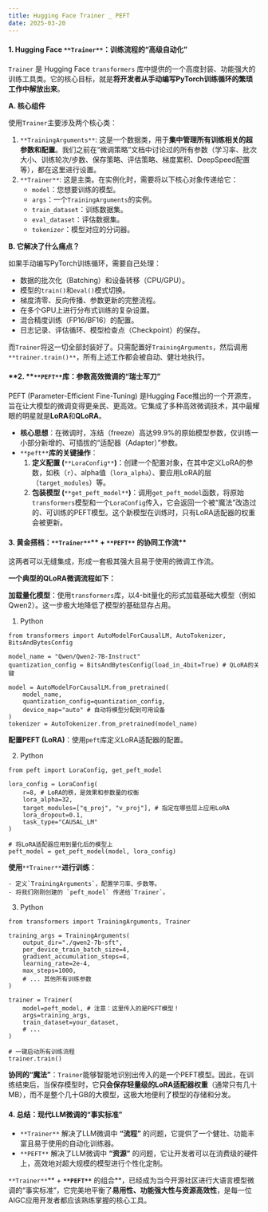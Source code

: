 ```yaml
---
title: Hugging Face Trainer _ PEFT
date: 2025-03-20
---
```


#### **1. Hugging Face **`**Trainer**`**：训练流程的“高级自动化”**
`Trainer` 是 Hugging Face `transformers` 库中提供的一个高度封装、功能强大的训练工具类。它的核心目标，就是**将开发者从手动编写PyTorch训练循环的繁琐工作中解放出来**。

**A. 核心组件**

使用`Trainer`主要涉及两个核心类：

1. `**TrainingArguments**`: 这是一个数据类，用于**集中管理所有训练相关的超参数和配置**。我们之前在“微调策略”文档中讨论过的所有参数（学习率、批次大小、训练轮次/步数、保存策略、评估策略、梯度累积、DeepSpeed配置等），都在这里进行设置。
2. `**Trainer**`: 这是主类。在实例化时，需要将以下核心对象传递给它：
    - `model`：您想要训练的模型。
    - `args`：一个`TrainingArguments`的实例。
    - `train_dataset`：训练数据集。
    - `eval_dataset`：评估数据集。
    - `tokenizer`：模型对应的分词器。

**B. 它解决了什么痛点？**

如果手动编写PyTorch训练循环，需要自己处理：

+ 数据的批次化（Batching）和设备转移（CPU/GPU）。
+ 模型的`train()`和`eval()`模式切换。
+ 梯度清零、反向传播、参数更新的完整流程。
+ 在多个GPU上进行分布式训练的复杂设置。
+ 混合精度训练（FP16/BF16）的配置。
+ 日志记录、评估循环、模型检查点（Checkpoint）的保存。

而`Trainer`将这一切全部封装好了。只需配置好`TrainingArguments`，然后调用 `**trainer.train()**`，所有上述工作都会被自动、健壮地执行。

#### **2. **`**PEFT**`**库：参数高效微调的“瑞士军刀”**
PEFT (Parameter-Efficient Fine-Tuning) 是Hugging Face推出的一个开源库，旨在让大模型的微调变得更亲民、更高效。它集成了多种高效微调技术，其中最耀眼的明星就是**LoRA**和**QLoRA**。

+ **核心思想**：在微调时，冻结（freeze）高达99.9%的原始模型参数，仅训练一小部分新增的、可插拔的“适配器（Adapter）”参数。
+ `**peft**`**库的关键操作**：
    1. **定义配置 (**`**LoraConfig**`**)**：创建一个配置对象，在其中定义LoRA的参数，如秩（`r`）、alpha值（`lora_alpha`）、要应用LoRA的层（`target_modules`）等。
    2. **包装模型 (**`**get_peft_model**`**)**：调用`get_peft_model`函数，将原始`transformers`模型和一个`LoraConfig`传入，它会返回一个被“魔法”改造过的、可训练的PEFT模型。这个新模型在训练时，只有LoRA适配器的权重会被更新。

#### **3. 黄金搭档：**`**Trainer**`** + **`**PEFT**`** 的协同工作流**
这两者可以无缝集成，形成一套极其强大且易于使用的微调工作流。

**一个典型的QLoRA微调流程如下：**

**加载量化模型**：使用`transformers`库，以4-bit量化的形式加载基础大模型（例如Qwen2）。这一步极大地降低了模型的基础显存占用。

1. Python

```plain
from transformers import AutoModelForCausalLM, AutoTokenizer, BitsAndBytesConfig

model_name = "Qwen/Qwen2-7B-Instruct"
quantization_config = BitsAndBytesConfig(load_in_4bit=True) # QLoRA的关键

model = AutoModelForCausalLM.from_pretrained(
    model_name,
    quantization_config=quantization_config,
    device_map="auto" # 自动将模型分配到可用设备
)
tokenizer = AutoTokenizer.from_pretrained(model_name)
```

**配置PEFT (LoRA)**：使用`peft`库定义LoRA适配器的配置。

2. Python

```plain
from peft import LoraConfig, get_peft_model

lora_config = LoraConfig(
    r=8, # LoRA的秩，是效果和参数量的权衡
    lora_alpha=32,
    target_modules=["q_proj", "v_proj"], # 指定在哪些层上应用LoRA
    lora_dropout=0.1,
    task_type="CAUSAL_LM"
)

# 将LoRA适配器应用到量化后的模型上
peft_model = get_peft_model(model, lora_config)
```

**使用**`**Trainer**`**进行训练**：

    - 定义`TrainingArguments`，配置学习率、步数等。
    - 将我们刚刚创建的 `peft_model` 传递给`Trainer`。
3. Python

```plain
from transformers import TrainingArguments, Trainer

training_args = TrainingArguments(
    output_dir="./qwen2-7b-sft",
    per_device_train_batch_size=4,
    gradient_accumulation_steps=4,
    learning_rate=2e-4,
    max_steps=1000,
    # ... 其他所有训练参数
)

trainer = Trainer(
    model=peft_model, # 注意：这里传入的是PEFT模型！
    args=training_args,
    train_dataset=your_dataset,
    # ...
)

# 一键启动所有训练流程
trainer.train()
```

**协同的“魔法”**：`Trainer`能够智能地识别出传入的是一个PEFT模型。因此，在训练结束后，当保存模型时，它**只会保存轻量级的LoRA适配器权重**（通常只有几十MB），而不是整个几十GB的大模型，这极大地便利了模型的存储和分发。

#### **4. 总结：现代LLM微调的“事实标准”**
+ `**Trainer**` 解决了LLM微调中 **“流程”** 的问题，它提供了一个健壮、功能丰富且易于使用的自动化训练器。
+ `**PEFT**` 解决了LLM微调中 **“资源”** 的问题，它让开发者可以在消费级的硬件上，高效地对超大规模的模型进行个性化定制。

`**Trainer**`** + **`**PEFT**`** 的组合**，已经成为当今开源社区进行大语言模型微调的“事实标准”，它完美地平衡了**易用性、功能强大性与资源高效性**，是每一位AIGC应用开发者都应该熟练掌握的核心工具。

